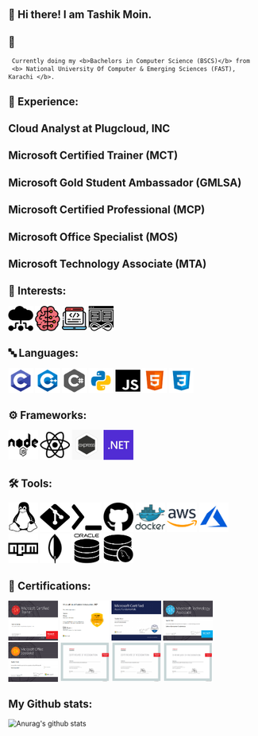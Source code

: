 ## 👋 Hi there! I am Tashik Moin.
      

## 🏫 
     Currently doing my <b>Bachelors in Computer Science (BSCS)</b> from                                                                                                      
     <b> National University Of Computer & Emerging Sciences (FAST), Karachi </b>.
     
## 🔧 Experience:
<div>
<h2> Cloud Analyst at Plugcloud, INC </h2>
<h2> Microsoft Certified Trainer (MCT) </h2>
<h2> Microsoft Gold Student Ambassador (GMLSA) </h2>
<h2> Microsoft Certified Professional (MCP) </h2>
<h2> Microsoft Office Specialist (MOS) </h2>
<h2> Microsoft Technology Associate (MTA) </h2>
</div>
      

## 🚀 Interests:
<div>
<img src="img/CC.svg" height="50" width="50px">
<img src="img/AI.svg" height="50" width="50px">
<img src="img/WD.svg" height="50" width="50px">
<img src="img/DO.svg" height="50" width="50px">
</div>

## 🔤 Languages:

<div>
<img src="img/C.webp" height="50" width="50px">
<img src="img/C++.png" height="50" width="50px">
<img src="img/CS.png" height="50" width="50px">
<img src="img/Python.png" height="50" width="50px">
<img src="img/JS.svg" height="50" width="50px">
<img src="img/HTML.png" height="50" width="50px">
<img src="img/CSS.png" height="50" width="50px">
</div>


## :gear: Frameworks:

<div>
<img src="img/node.svg" height="60" width="60px">
<img src="img/react.svg" height="60" width="60px">
<img src="img/express.png" height="60" width="60px">
<img src="img/.NET.png" height="60" width="60px">
</div>

## 🛠 Tools:

<div>
<img src="img/Linux.svg" height="60" width="60px">
<img src="img/git.svg" height="60" width="60px">
<img src="img/bash.svg" height="60" width="60px">
<img src="img/github.svg" height="60" width="60px">
<img src="img/docker.webp" height="60" width="60px">
<img src="img/AWS.png" height="60" width="60px">
<img src="img/azure.png" height="60" width="60px">
<img src="img/npm.svg" height="60" width="60px">
<img src="img/mongodb.png" height="60" width="60px">
<img src="img/oracle.png" height="60" width="60px">
<img src="img/mysql.png" height="60" width="60px">
</div>

## 📖 Certifications:

<div>
<img src="img/Cer1.png" style="zoom: 100%;" height="80" width="100px">
<img src="img/Cer2.png" style="zoom: 100%;" height="80" width="100px">
<img src="img/Cer3.png" style="zoom: 100%;" height="80" width="100px">
<img src="img/Cer4.png" style="zoom: 100%;" height="80" width="100px">
<img src="img/Cer5.png" style="zoom: 100%;" height="80" width="100px">
<img src="img/Cer6.png" style="zoom: 100%;" height="80" width="100px">
<img src="img/Cer7.png" style="zoom: 100%;" height="80" width="100px">
<img src="img/Cer8.png" style="zoom: 100%;" height="80" width="100px">
</div>

## My Github stats:

![Anurag's github stats](https://github-readme-stats.vercel.app/api?username=tashikmoin23)
